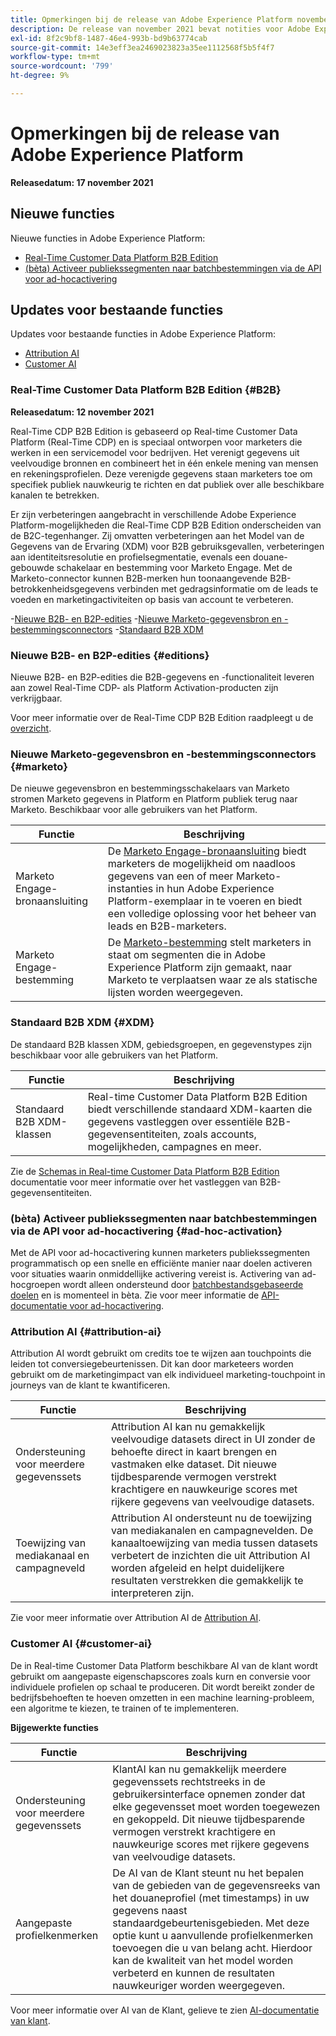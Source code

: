 ```yaml
---
title: Opmerkingen bij de release van Adobe Experience Platform november 2021
description: De release van november 2021 bevat notities voor Adobe Experience Platform.
exl-id: 8f2c9bf8-1487-46e4-993b-bd9b63774cab
source-git-commit: 14e3eff3ea2469023823a35ee1112568f5b5f4f7
workflow-type: tm+mt
source-wordcount: '799'
ht-degree: 9%

---
```


# Opmerkingen bij de release van Adobe Experience Platform

**Releasedatum: 17 november 2021**

## Nieuwe functies

Nieuwe functies in Adobe Experience Platform:

- [Real-Time Customer Data Platform B2B Edition](#B2B)
- [(bèta) Activeer publiekssegmenten naar batchbestemmingen via de API voor ad-hocactivering](#ad-hoc-activation)

## Updates voor bestaande functies

Updates voor bestaande functies in Adobe Experience Platform:

- [Attribution AI](#attribution-ai)
- [Customer AI](#customer-ai)

### Real-Time Customer Data Platform B2B Edition {#B2B}

**Releasedatum: 12 november 2021**

Real-Time CDP B2B Edition is gebaseerd op Real-time Customer Data Platform (Real-Time CDP) en is speciaal ontworpen voor marketers die werken in een servicemodel voor bedrijven. Het verenigt gegevens uit veelvoudige bronnen en combineert het in één enkele mening van mensen en rekeningsprofielen. Deze verenigde gegevens staan marketers toe om specifiek publiek nauwkeurig te richten en dat publiek over alle beschikbare kanalen te betrekken.

Er zijn verbeteringen aangebracht in verschillende Adobe Experience Platform-mogelijkheden die Real-Time CDP B2B Edition onderscheiden van de B2C-tegenhanger. Zij omvatten verbeteringen aan het Model van de Gegevens van de Ervaring (XDM) voor B2B gebruiksgevallen, verbeteringen aan identiteitsresolutie en profielsegmentatie, evenals een douane-gebouwde schakelaar en bestemming voor Marketo Engage. Met de Marketo-connector kunnen B2B-merken hun toonaangevende B2B-betrokkenheidsgegevens verbinden met gedragsinformatie om de leads te voeden en marketingactiviteiten op basis van account te verbeteren.

-[Nieuwe B2B- en B2P-edities](#editions)
-[Nieuwe Marketo-gegevensbron en -bestemmingsconnectors](#marketo)
-[Standaard B2B XDM](#XDM)

### Nieuwe B2B- en B2P-edities {#editions}

Nieuwe B2B- en B2P-edities die B2B-gegevens en -functionaliteit leveren aan zowel Real-Time CDP- als Platform Activation-producten zijn verkrijgbaar.

Voor meer informatie over de Real-Time CDP B2B Edition raadpleegt u de [overzicht](../../rtcdp/overview.md).

### Nieuwe Marketo-gegevensbron en -bestemmingsconnectors {#marketo}

De nieuwe gegevensbron en bestemmingsschakelaars van Marketo stromen Marketo gegevens in Platform en Platform publiek terug naar Marketo. Beschikbaar voor alle gebruikers van het Platform.

| Functie | Beschrijving |
|----------|-------------|
| Marketo Engage-bronaansluiting | De [Marketo Engage-bronaansluiting](../../sources/connectors/adobe-applications/marketo/marketo.md) biedt marketers de mogelijkheid om naadloos gegevens van een of meer Marketo-instanties in hun Adobe Experience Platform-exemplaar in te voeren en biedt een volledige oplossing voor het beheer van leads en B2B-marketers. |
| Marketo Engage-bestemming | De [Marketo-bestemming](../../destinations/catalog/adobe/marketo-engage.md) stelt marketers in staat om segmenten die in Adobe Experience Platform zijn gemaakt, naar Marketo te verplaatsen waar ze als statische lijsten worden weergegeven. |

### Standaard B2B XDM {#XDM}

De standaard B2B klassen XDM, gebiedsgroepen, en gegevenstypes zijn beschikbaar voor alle gebruikers van het Platform.

| Functie | Beschrijving |
|-----------|--------------|
| Standaard B2B XDM-klassen | Real-time Customer Data Platform B2B Edition biedt verschillende standaard XDM-kaarten die gegevens vastleggen over essentiële B2B-gegevensentiteiten, zoals accounts, mogelijkheden, campagnes en meer. |

Zie de [Schemas in Real-time Customer Data Platform B2B Edition](../../rtcdp/schemas/b2b.md) documentatie voor meer informatie over het vastleggen van B2B-gegevensentiteiten.

### (bèta) Activeer publiekssegmenten naar batchbestemmingen via de API voor ad-hocactivering {#ad-hoc-activation}

Met de API voor ad-hocactivering kunnen marketers publiekssegmenten programmatisch op een snelle en efficiënte manier naar doelen activeren voor situaties waarin onmiddellijke activering vereist is. Activering van ad-hocgroepen wordt alleen ondersteund door [batchbestandsgebaseerde doelen](../../destinations/destination-types.md#file-based) en is momenteel in bèta. Zie voor meer informatie de [API-documentatie voor ad-hocactivering](../../destinations/api/ad-hoc-activation-api.md).

### Attribution AI {#attribution-ai}

Attribution AI wordt gebruikt om credits toe te wijzen aan touchpoints die leiden tot conversiegebeurtenissen. Dit kan door marketeers worden gebruikt om de marketingimpact van elk individueel marketing-touchpoint in journeys van de klant te kwantificeren.

| Functie | Beschrijving |
|-----------|---------------|
| Ondersteuning voor meerdere gegevenssets | Attribution AI kan nu gemakkelijk veelvoudige datasets direct in UI zonder de behoefte direct in kaart brengen en vastmaken elke dataset. Dit nieuwe tijdbesparende vermogen verstrekt krachtigere en nauwkeurige scores met rijkere gegevens van veelvoudige datasets. |
| Toewijzing van mediakanaal en campagneveld | Attribution AI ondersteunt nu de toewijzing van mediakanalen en campagnevelden. De kanaaltoewijzing van media tussen datasets verbetert de inzichten die uit Attribution AI worden afgeleid en helpt duidelijkere resultaten verstrekken die gemakkelijk te interpreteren zijn. |

Zie voor meer informatie over Attribution AI de [Attribution AI](../../intelligent-services/attribution-ai/overview.md).

### Customer AI {#customer-ai}

De in Real-time Customer Data Platform beschikbare AI van de klant wordt gebruikt om aangepaste eigenschapscores zoals kurn en conversie voor individuele profielen op schaal te produceren. Dit wordt bereikt zonder de bedrijfsbehoeften te hoeven omzetten in een machine learning-probleem, een algoritme te kiezen, te trainen of te implementeren.

**Bijgewerkte functies**

| Functie | Beschrijving |
|-----------|-------------|
| Ondersteuning voor meerdere gegevenssets | KlantAI kan nu gemakkelijk meerdere gegevenssets rechtstreeks in de gebruikersinterface opnemen zonder dat elke gegevensset moet worden toegewezen en gekoppeld. Dit nieuwe tijdbesparende vermogen verstrekt krachtigere en nauwkeurige scores met rijkere gegevens van veelvoudige datasets. |
| Aangepaste profielkenmerken | De AI van de Klant steunt nu het bepalen van de gebieden van de gegevensreeks van het douaneprofiel (met timestamps) in uw gegevens naast standaardgebeurtenisgebieden. Met deze optie kunt u aanvullende profielkenmerken toevoegen die u van belang acht. Hierdoor kan de kwaliteit van het model worden verbeterd en kunnen de resultaten nauwkeuriger worden weergegeven. |

Voor meer informatie over AI van de Klant, gelieve te zien [AI-documentatie van klant](../../intelligent-services/customer-ai/overview.md).
